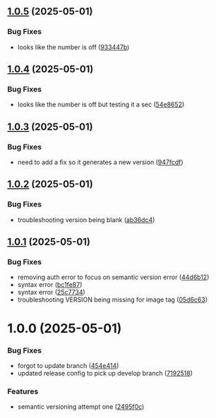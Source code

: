 ## [1.0.5](https://github.com/StefanLock/python-build-pipeline/compare/v1.0.4...v1.0.5) (2025-05-01)


### Bug Fixes

* looks like the number is off ([933447b](https://github.com/StefanLock/python-build-pipeline/commit/933447b058c54e278d643cf1e28ce49114877e45))

## [1.0.4](https://github.com/StefanLock/python-build-pipeline/compare/v1.0.3...v1.0.4) (2025-05-01)


### Bug Fixes

* looks like the number is off but testing it a sec ([54e8652](https://github.com/StefanLock/python-build-pipeline/commit/54e8652043c4f2cde2d8cec5a434351d93c4abc3))

## [1.0.3](https://github.com/StefanLock/python-build-pipeline/compare/v1.0.2...v1.0.3) (2025-05-01)


### Bug Fixes

* need to add a fix so it generates a new version ([947fcdf](https://github.com/StefanLock/python-build-pipeline/commit/947fcdf6eb8f5ff18ba63b80b6ab83eac88b9a88))

## [1.0.2](https://github.com/StefanLock/python-build-pipeline/compare/v1.0.1...v1.0.2) (2025-05-01)


### Bug Fixes

* troubleshooting version being blank ([ab36dc4](https://github.com/StefanLock/python-build-pipeline/commit/ab36dc4af3ea02269c989e6bca83d50ea9a174ff))

## [1.0.1](https://github.com/StefanLock/python-build-pipeline/compare/v1.0.0...v1.0.1) (2025-05-01)


### Bug Fixes

* removing auth error to focus on semantic version error ([44d6b12](https://github.com/StefanLock/python-build-pipeline/commit/44d6b12aaaecb959aaeea6462f29aea8b5b82fae))
* syntax error ([bc1fe87](https://github.com/StefanLock/python-build-pipeline/commit/bc1fe87adcc30441d6e966d7a03bebe4a0d5ce6f))
* syntax error ([25c7734](https://github.com/StefanLock/python-build-pipeline/commit/25c7734c3b707a099f5b650f399e534e9da2cc58))
* troubleshooting VERSION being missing for image tag ([05d6c63](https://github.com/StefanLock/python-build-pipeline/commit/05d6c63d160454154136509adcc6c1ced63c7ecf))

# 1.0.0 (2025-05-01)


### Bug Fixes

* forgot to update branch ([454e414](https://github.com/StefanLock/python-build-pipeline/commit/454e4148b34e69620f9ccaf51bf827c8b5ad2add))
* updated release  config to pick up develop branch ([7192518](https://github.com/StefanLock/python-build-pipeline/commit/719251836909dc2cfc53a39641413cf963a23b43))


### Features

* semantic versioning attempt one ([2495f0c](https://github.com/StefanLock/python-build-pipeline/commit/2495f0cd96068610daedb337cb29a9fedf84947c))
